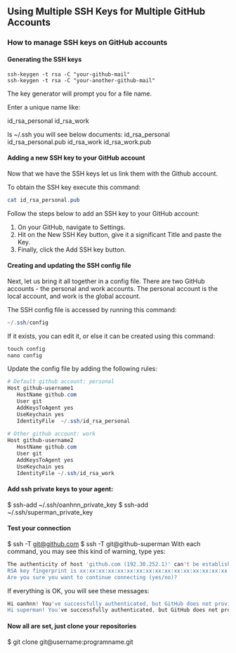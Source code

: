 ## Using Multiple SSH Keys for Multiple GitHub Accounts
### How to manage SSH keys on GitHub accounts
#### Generating the SSH keys

```tsql
ssh-keygen -t rsa -C "your-github-mail"
ssh-keygen -t rsa -C "your-another-github-mail"
```

The key generator will prompt you for a file name.

Enter a unique name like:

id_rsa_personal
id_rsa_work

ls ~/.ssh
you will see below documents: 
id_rsa_personal   id_rsa_personal.pub	  id_rsa_work   id_rsa_work.pub   



#### Adding a new SSH key to your GitHub account

Now that we have the SSH keys let us link them with the Github account.

To obtain the SSH key execute this command:

```powershell
cat id_rsa_personal.pub
```
Follow the steps below to add an SSH key to your GitHub account:

1. On your GitHub, navigate to Settings.
2. Hit on the New SSH Key button, give it a significant Title and paste the Key.
3. Finally, click the Add SSH key button.

#### Creating and updating the SSH config file
Next, let us bring it all together in a config file. There are two GitHub accounts - the personal and work accounts. The personal account is the local account, and work is the global account.

The SSH config file is accessed by running this command:

```powershell
~/.ssh/config
```

If it exists, you can edit it, or else it can be created using this command:

```powershell
touch config
nano config
```

Update the config file by adding the following rules:

```powershell
# Default github account: personal
Host github-username1
   HostName github.com
   User git
   AddKeysToAgent yes
   UseKeychain yes
   IdentityFile  ~/.ssh/id_rsa_personal
   
# Other github account: work
Host github-username2
   HostName github.com
   User git
   AddKeysToAgent yes
   UseKeychain yes
   IdentityFile ~/.ssh/id_rsa_work
```

#### Add ssh private keys to your agent:

$ ssh-add ~/.ssh/oanhnn_private_key
$ ssh-add ~/.ssh/superman_private_key

#### Test your connection

$ ssh -T git@github.com
$ ssh -T git@github-superman
With each command, you may see this kind of warning, type yes:

```powershell
The authenticity of host 'github.com (192.30.252.1)' can't be established.
RSA key fingerprint is xx:xx:xx:xx:xx:xx:xx:xx:xx:xx:xx:xx:xx:xx:xx:xx:
Are you sure you want to continue connecting (yes/no)?
```

If everything is OK, you will see these messages:

```powershell
Hi oanhnn! You've successfully authenticated, but GitHub does not provide shell access.
Hi superman! You've successfully authenticated, but GitHub does not provide shell access.
```

#### Now all are set, just clone your repositories
$ git clone git@username:programname.git 
